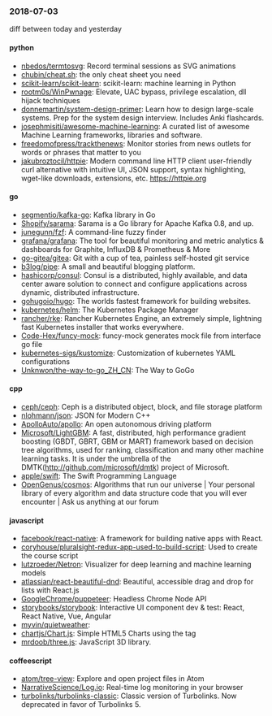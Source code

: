 ### 2018-07-03
diff between today and yesterday

#### python
* [nbedos/termtosvg](https://github.com/nbedos/termtosvg): Record terminal sessions as SVG animations
* [chubin/cheat.sh](https://github.com/chubin/cheat.sh): the only cheat sheet you need
* [scikit-learn/scikit-learn](https://github.com/scikit-learn/scikit-learn): scikit-learn: machine learning in Python
* [rootm0s/WinPwnage](https://github.com/rootm0s/WinPwnage):  Elevate, UAC bypass, privilege escalation, dll hijack techniques
* [donnemartin/system-design-primer](https://github.com/donnemartin/system-design-primer): Learn how to design large-scale systems. Prep for the system design interview. Includes Anki flashcards.
* [josephmisiti/awesome-machine-learning](https://github.com/josephmisiti/awesome-machine-learning): A curated list of awesome Machine Learning frameworks, libraries and software.
* [freedomofpress/trackthenews](https://github.com/freedomofpress/trackthenews): Monitor stories from news outlets for words or phrases that matter to you
* [jakubroztocil/httpie](https://github.com/jakubroztocil/httpie): Modern command line HTTP client  user-friendly curl alternative with intuitive UI, JSON support, syntax highlighting, wget-like downloads, extensions, etc. https://httpie.org

#### go
* [segmentio/kafka-go](https://github.com/segmentio/kafka-go): Kafka library in Go
* [Shopify/sarama](https://github.com/Shopify/sarama): Sarama is a Go library for Apache Kafka 0.8, and up.
* [junegunn/fzf](https://github.com/junegunn/fzf):  A command-line fuzzy finder
* [grafana/grafana](https://github.com/grafana/grafana): The tool for beautiful monitoring and metric analytics & dashboards for Graphite, InfluxDB & Prometheus & More
* [go-gitea/gitea](https://github.com/go-gitea/gitea): Git with a cup of tea, painless self-hosted git service
* [b3log/pipe](https://github.com/b3log/pipe):  A small and beautiful blogging platform. 
* [hashicorp/consul](https://github.com/hashicorp/consul): Consul is a distributed, highly available, and data center aware solution to connect and configure applications across dynamic, distributed infrastructure.
* [gohugoio/hugo](https://github.com/gohugoio/hugo): The worlds fastest framework for building websites.
* [kubernetes/helm](https://github.com/kubernetes/helm): The Kubernetes Package Manager
* [rancher/rke](https://github.com/rancher/rke): Rancher Kubernetes Engine, an extremely simple, lightning fast Kubernetes installer that works everywhere.
* [Code-Hex/funcy-mock](https://github.com/Code-Hex/funcy-mock): funcy-mock generates mock file from interface go file
* [kubernetes-sigs/kustomize](https://github.com/kubernetes-sigs/kustomize): Customization of kubernetes YAML configurations
* [Unknwon/the-way-to-go_ZH_CN](https://github.com/Unknwon/the-way-to-go_ZH_CN): The Way to GoGo 

#### cpp
* [ceph/ceph](https://github.com/ceph/ceph): Ceph is a distributed object, block, and file storage platform
* [nlohmann/json](https://github.com/nlohmann/json): JSON for Modern C++
* [ApolloAuto/apollo](https://github.com/ApolloAuto/apollo): An open autonomous driving platform
* [Microsoft/LightGBM](https://github.com/Microsoft/LightGBM): A fast, distributed, high performance gradient boosting (GBDT, GBRT, GBM or MART) framework based on decision tree algorithms, used for ranking, classification and many other machine learning tasks. It is under the umbrella of the DMTK(http://github.com/microsoft/dmtk) project of Microsoft.
* [apple/swift](https://github.com/apple/swift): The Swift Programming Language
* [OpenGenus/cosmos](https://github.com/OpenGenus/cosmos): Algorithms that run our universe | Your personal library of every algorithm and data structure code that you will ever encounter | Ask us anything at our forum

#### javascript
* [facebook/react-native](https://github.com/facebook/react-native): A framework for building native apps with React.
* [coryhouse/pluralsight-redux-app-used-to-build-script](https://github.com/coryhouse/pluralsight-redux-app-used-to-build-script): Used to create the course script
* [lutzroeder/Netron](https://github.com/lutzroeder/Netron): Visualizer for deep learning and machine learning models
* [atlassian/react-beautiful-dnd](https://github.com/atlassian/react-beautiful-dnd): Beautiful, accessible drag and drop for lists with React.js
* [GoogleChrome/puppeteer](https://github.com/GoogleChrome/puppeteer): Headless Chrome Node API
* [storybooks/storybook](https://github.com/storybooks/storybook): Interactive UI component dev & test: React, React Native, Vue, Angular
* [myvin/quietweather](https://github.com/myvin/quietweather): 
* [chartjs/Chart.js](https://github.com/chartjs/Chart.js): Simple HTML5 Charts using the <canvas> tag
* [mrdoob/three.js](https://github.com/mrdoob/three.js): JavaScript 3D library.

#### coffeescript
* [atom/tree-view](https://github.com/atom/tree-view):  Explore and open project files in Atom
* [NarrativeScience/Log.io](https://github.com/NarrativeScience/Log.io): Real-time log monitoring in your browser
* [turbolinks/turbolinks-classic](https://github.com/turbolinks/turbolinks-classic): Classic version of Turbolinks. Now deprecated in favor of Turbolinks 5.
